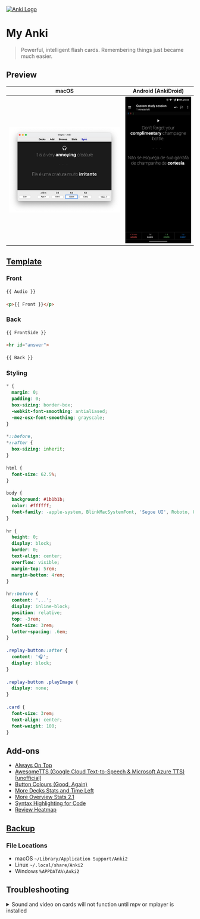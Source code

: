 [![Anki Logo](https://ankiweb.net/static/anki-logo2.png)](https://apps.ankiweb.net/)

# My Anki

> Powerful, intelligent flash cards. Remembering things just became much easier.

## Preview

| macOS | Android (AnkiDroid) |
| - | - |
| ![My Anki template preview](preview.png) | ![My Anki template preview](preview-android.png) |

## [Template](https://docs.ankiweb.net/templates/intro.html)

### Front

```html
{{ Audio }}

<p>{{ Front }}</p>
```

### Back

```html
{{ FrontSide }}

<hr id="answer">

{{ Back }}
```

### Styling

```css
* {
  margin: 0;
  padding: 0;
  box-sizing: border-box;
  -webkit-font-smoothing: antialiased;
  -moz-osx-font-smoothing: grayscale;
}

*::before,
*::after {
  box-sizing: inherit;
}

html {
  font-size: 62.5%;
}

body {
  background: #1b1b1b;
  color: #ffffff;
  font-family: -apple-system, BlinkMacSystemFont, 'Segoe UI', Roboto, Oxygen, Ubuntu, Cantarell, 'Open Sans', 'Helvetica Neue', sans-serif;
}

hr {
  height: 0;
  display: block;
  border: 0;
  text-align: center;
  overflow: visible;
  margin-top: 5rem;
  margin-bottom: 4rem;
}

hr::before {
  content: '...';
  display: inline-block;
  position: relative;
  top: -3rem;
  font-size: 3rem;
  letter-spacing: .6em;
}

.replay-button::after {
  content: '🎧';
  display: block;
}

.replay-button .playImage {
  display: none;
}

.card {
  font-size: 3rem;
  text-align: center;
  font-weight: 100;
}

```

## Add-ons

- [Always On Top](https://ankiweb.net/shared/info/1760080335)
- [AwesomeTTS (Google Cloud Text-to-Speech & Microsoft Azure TTS) [unofficial]](https://ankiweb.net/shared/info/814349176)
- [Button Colours (Good, Again)](https://ankiweb.net/shared/info/2494384865)
- [More Decks Stats and Time Left](https://ankiweb.net/shared/info/1556734708)
- [More Overview Stats 2.1](https://ankiweb.net/shared/info/738807903)
- [Syntax Highlighting for Code](https://ankiweb.net/shared/info/1463041493)
- [Review Heatmap](https://github.com/glutanimate/review-heatmap>)

## [Backup](https://docs.ankiweb.net/files.html#backups)

### File Locations

- macOS `~/Library/Application Support/Anki2`
- Linux `~/.local/share/Anki2`
- Windows `%APPDATA%\Anki2`

## Troubleshooting

<details>

  <summary>Sound and video on cards will not function until mpv or mplayer is installed</summary>

  Install [mpv](https://mpv.io/installation/) media player

</details>
